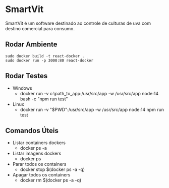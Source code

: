 # SmartVit
SmartVit é um software destinado ao controle de culturas de uva com destino comercial para consumo.

## Rodar Ambiente
    sudo docker build -t react-docker .
    sudo docker run -p 3000:80 react-docker

## Rodar Testes
 * Windows
    * docker run -v c:\path_to_app:/usr/src/app -w /usr/src/app node:14 bash -c "npm run test"
* Linux
    * docker run -v "$PWD":/usr/src/app -w /usr/src/app node:14 npm run test
    
## Comandos Úteis

* Listar containers dockers
  * docker ps -a
* Listar imagens dockers
  * docker ps
* Parar todos os containers
  * docker stop $(docker ps -a -q)
* Apagar todos os containers
  * docker rm $(docker ps -a -q)